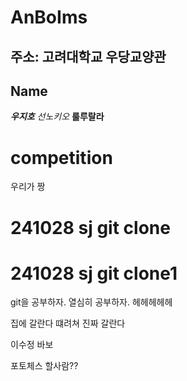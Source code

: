 # AnBoIms

## 주소: 고려대학교 우당교양관

## Name
***우지호*** *선노키오* **룰루랄라**

# competition
우리가 짱
# 241028 sj git clone

# 241028 sj git clone1

git을 공부하자. 
열심히 공부하자.
헤헤헤헤헤

집에 갈란다 떄려쳐
진짜 갈란다

이수정 바보

포토체스 할사람??
